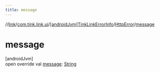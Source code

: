 ```yaml
---
title: message
---
```

//[link](../../../../index.html)/[com.tink.link.ui](../../index.html)/[[androidJvm]TinkLinkErrorInfo](../index.html)/[HttpError](index.html)/[message](message.html)



# message



[androidJvm]\
open override val [message](message.html): [String](https://kotlinlang.org/api/latest/jvm/stdlib/kotlin/-string/index.html)




